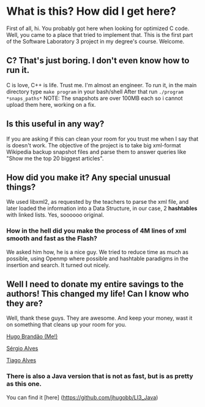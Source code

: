 # What is this? How did I get here?
First of all, hi. You probably got here when looking for optimized C code. Well, you came to a place that tried to implement that.
This is the first part of the Software Laboratory 3 project in my degree's course. Welcome.

## C? That's just boring. I don't even know how to run it.
C is love, C++ is life. Trust me. I'm almost an engineer.
To run it, in the main directory type `make program` in your bash/shell
After that run `./program *snaps_paths*` NOTE: The snapshots are over 100MB each so i cannot upload them here, working on a fix.

## Is this useful in any way?
If you are asking if this can clean your room for you trust me when I say that is doesn't work.
The objective of the project is to take big xml-format Wikipedia backup snapshot files and parse them to answer queries like "Show me the top 20 biggest articles".

## How did you make it? Any special unusual things?
We used libxml2, as requested by the teachers to parse the xml file, and later loaded the information into a Data Structure, in our case, 2 **hashtables** with linked lists. Yes, soooooo original.

### How in the hell did you make the process of 4M lines of xml smooth and fast as the Flash?
We asked him how, he is a nice guy.
We tried to reduce time as much as possible, using Openmp where possible and hashtable paradigms in the insertion and search. It turned out nicely.

## Well I need to donate my entire savings to the authors! This changed my life! Can I know who they are?
Well, thank these guys. They are awesome. And keep your money, wast it on something that cleans up your room for you.

[Hugo Brandão (Me!)](https://github.com/jhugobb)

[Sérgio Alves](https://github.com/a-sac)

[Tiago Alves](https://github.com/tdaa)

### There is also a Java version that is not as fast, but is as pretty as this one.

You can find it [here] (https://github.com/jhugobb/LI3_Java)
